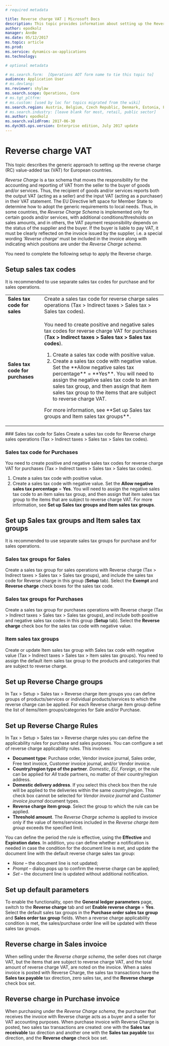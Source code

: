 ```yaml
---
# required metadata

title: Reverse charge VAT | Microsoft Docs
description: This topic provides information about setting up the Reverse Charge (RC) value-added tax (VAT) for European countries.
author: epodkolz 
manager: AnnBe
ms.date: 05/12/2017
ms.topic: article
ms.prod: 
ms.service: dynamics-ax-applications
ms.technology: 

# optional metadata

# ms.search.form:  [Operations AOT form name to tie this topic to]
audience: Application User
# ms.devlang: 
ms.reviewer: shylaw
ms.search.scope: Operations, Core
# ms.tgt_pltfrm: 
# ms.custom: [used by loc for topics migrated from the wiki]
ms.search.region: Austria, Belgium, Czech Republic, Denmark, Estonia, Finland, France, Germany, Hungary, Ireland, Italy, Latvia, Lithuania, Netherlands, Poland, Spain, Sweden, United Kingdom
# ms.search.industry: [leave blank for most, retail, public sector]
ms.author: epodkolz
ms.search.validFrom: 2017-06-30
ms.dyn365.ops.version: Enterprise edition, July 2017 update
---
```


# Reverse charge VAT
This topic describes the generic approach to setting up the reverse charge (RC) value-added tax (VAT) for European countries.

*Reverse Charge* is a tax schema that moves the responsibility for the accounting and reporting of VAT from the seller to the buyer of goods and/or services. Thus, the recipient of goods and/or services reports both the output VAT (acting as a seller) and the input VAT (acting as a purchaser) in their VAT statement.
The EU Directive left space for Member State to determine how to adopt the generic requirements to local needs. Thus, in some countries, the *Reverse Charge Schema* is implemented only for certain goods and/or services, with additional conditions/thresholds on sales amounts, and in others, the VAT payment responsibility depends on the status of the supplier and the buyer. If the buyer is liable to pay VAT, it must be clearly reflected on the invoice issued by the supplier, i.e. a special wording *'Reverse charge'* must be included in the invoice along with indicating which positions are under the *Reverse Charge schema*. 

You need to complete the following setup to apply the Reverse charge.

## Setup sales tax codes
It is recommended to use separate sales tax codes for purchase and for sales operations.

<table>
<tr>
<td><strong>Sales tax code for sales</strong>
</td>
<td>Create a sales tax code for reverse charge sales operations (Tax > Indirect taxes > Sales tax > Sales tax codes).
</td>
</tr>
<tr>
<td><strong>Sales tax code for purchases</strong>
</td>
<td><p>You need to create positive and negative sales tax codes for reverse charge VAT for purchases (<strong>Tax > Indirect taxes > Sales tax > Sales tax codes</strong>).</p>
<ol>
<li>Create a sales tax code with positive value.</li>
<li>Create a sales tax code with negative value. Set the **Allow negative sales tax percentage** = **Yes**.
You will need to assign the negative sales tax code to an item sales tax group, and then assign that item sales tax group to the items that are subject to reverse charge VAT.</li>
</ol>
<p>For more information, see **Set up Sales tax groups and Item sales tax groups**.</p>
</td>
</tr>
</table>
### Sales tax code for Sales
Create a sales tax code for Reverse charge sales operations (Tax > Indirect taxes > Sales tax > Sales tax codes).

### Sales tax code for Purchases
You need to create positive and negative sales tax codes for reverse charge VAT for purchases (Tax > Indirect taxes > Sales
tax > Sales tax codes).
1. Create a sales tax code with positive value.
2. Create a sales tax code with negative value. Set the **Allow negative sales tax percentage** = **Yes**.
You will need to assign the negative sales tax code to an item sales tax group, and then assign that item sales tax group to the items that are subject to reverse charge VAT.
For more information, see **Set up Sales tax groups and Item sales tax groups**.

## Set up Sales tax groups and Item sales tax groups
It is recommended to use separate sales tax groups for purchase and for sales operations.

### Sales tax groups for Sales
Create a sales tax group for sales operations with Reverse charge (Tax > Indirect taxes > Sales tax > Sales tax groups), and include the sales tax code for Reverse charge in this group (**Setup** tab). Select the **Exempt** and **Reverse charge** check boxes for the sales tax code.

### Sales tax groups for Purchases
Create a sales tax group for purchases operations with Reverse charge (Tax > Indirect taxes > Sales tax > Sales tax groups), and include both positive and negative sales tax codes in this group (**Setup** tab). Select the **Reverse charge** check box for the sales tax code with negative value.

### Item sales tax groups
Create or update Item sales tax group with Sales tax code with negative value (Tax > Indirect taxes > Sales tax > Item sales tax groups). You need to assign the default item sales tax group to the products and categories that are subject to reverse charge.

## Set up Reverse Charge groups
In Tax > Setup > Sales tax > Reverse charge item groups you can define groups of products/services or individual products/services to which the reverse charge can be applied. For each Reverse charge item group define the list of items/item groups/categories for Sale and/or Purchase.

## Set up Reverse Charge Rules
In Tax > Setup > Sales tax > Reverse charge rules you can define the applicability rules for purchase and sales purposes. You can configure a set of reverse charge applicability rules. This involves: 
+ **Document type**: Purchase order, Vendor invoice journal, Sales order, Free text invoice, Customer invoice journal, and/or Vendor invoice.
+ **Country/region type of the partner**. *Domestic*, *EU*, *Foreign*, or the rule can be applied for *All* trade partners, no matter of their country/region address.
+ **Domestic delivery address**. If you select this check box then the rule will be applied to the deliveries within the same country/region. This check box cannot be selected for *Vendor invoice journal* and *Customer invoice journal* document types.
+ **Reverse charge item group**. Select the group to which the rule can be applied.
+ **Threshold amount**. The *Reverse Charge schema* is applied to invoice only if the value of items/services included in the *Reverse charge item group* exceeds the specified limit.

You can define the period the rule is effective, using the **Effective** and **Expiration dates**. In addition, you can define whether a notification is needed in case the condition for the document line is met, and update the document line with the default reverse charge sales tax group:
- *None* – the document line is not updated;
- *Prompt* – dialog pops up to confirm the reverse charge can be applied;
- *Set* – the document line is updated without additional notification.

## Set up default parameters
To enable the functionality, open the **General ledger parameters** page, switch to the **Reverse charge** tab and set **Enable reverse charge** = **Yes**.
Select the default sales tax groups in the **Purchase order sales tax group** and **Sales order tax group** fields. When a reverse charge applicability condition is met, the sales/purchase order line will be updated with these sales tax groups.

## Reverse charge in Sales invoice
When selling under the *Reverse charge schema*, the seller does not charge VAT, but the items that are subject to reverse charge VAT, and the total amount of reverse charge VAT, are noted on the invoice.
When a sales invoice is posted with Reverse Charge, the sales tax transactions have the **Sales tax payable** tax direction, zero sales tax, and the **Reverse charge** check box set.

## Reverse charge in Purchase invoice
When purchasing under the *Reverse Charge schema*, the purchaser that receives the invoice with Reverse charge acts as a buyer and a seller for VAT accounting purposes.
When purchase invoice with Reverse Charge is posted, two sales tax transactions are created: one with the **Sales tax receivable** tax direction and another one with the **Sales tax payable** tax direction, and the **Reverse charge** check box set.
